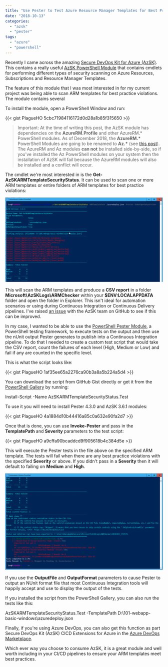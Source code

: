 ```yaml
---
title: "Use Pester to Test Azure Resource Manager Templates for Best Practices"
date: "2018-10-13"
categories:
  - "azsk"
  - "pester"
tags:
  - "azure"
  - "powershell"
---
```


Recently I came across the amazing [Secure DevOps Kit for Azure (AzSK)](https://azure.microsoft.com/en-gb/resources/videos/azure-friday-getting-started-with-the-secure-devops-kit-for-azure-azsk/). This contains a really useful [AzSK PowerShell Module](https://www.powershellgallery.com/packages/AzSK) that contains cmdlets for performing different types of security scanning on Azure Resources, Subscriptions and Resource Manager Templates.

The feature of this module that I was most interested in for my current project was being able to scan ARM templates for best practice violations. The module contains several

To install the module, open a PowerShell Window and run:

{{< gist PlagueHO 5cbc71984116172d0d28a1b85f315650 >}}

> Important: At the time of writing this post, the AzSK module has dependencies on the **AzureRM.Profile** and other AzureRM.\* PowerShell modules. As of December 2018, the **AzureRM.\*** PowerShell Modules are going to be renamed to **Az.\*** (see [this post](https://github.com/Azure/azure-powershell/blob/preview/documentation/announcing-az-module.md)). The AzureRM and Az modules **can not** be installed side-by-side, so if you've installed the Az PowerShell modules on your system then the installation of AzSK will fail because the AzureRM modules will also be installed and a conflict will occur.

The cmdlet we're most interested in is the **Get-AzSKARMTemplateSecurityStatus**. It can be used to scan one or more ARM templates or entire folders of ARM templates for best practice violations:

![ss_azsk_scanning](/images/ss_azsk_scanning.png)

This will scan the ARM templates and produce a **CSV report** in a folder **Microsoft\\AzSKLogs\\ARMChecker** within your **$ENV:LOCALAPPDATA** folder and open the folder in Explorer. This isn't ideal for automation scenarios or using during Continuous Integration or Continuous Delivery pipelines. I've raised [an issue](https://github.com/azsk/DevOpsKit/issues/267) with the AzSK team on GitHub to see if this can be improved.

In my case, I wanted to be able to use the [PowerShell Pester Module](https://github.com/pester/Pester), a PowerShell testing framework, to execute tests on the output and then use the nUnit output Pester generates to publish into a Continuous Integration pipeline. To do that I needed to create a custom test script that would take the CSV report, count the failures of each level (High, Medium or Low) and fail if any are counted in the specific level.

This is what the script looks like:

{{< gist PlagueHO 1af35ee65a2276ca90b3a8a5b224a5d4 >}}

You can download the script from GitHub Gist directly or get it from the [PowerShell Gallery](https://www.powershellgallery.com/packages/AzSKARMTemplateSecurityStatus.Test/1.0.0) by running:

Install-Script -Name AzSKARMTemplateSecurityStatus.Test

To use it you will need to install Pester 4.3.0 and AzSK 3.6.1 modules:

{{< gist PlagueHO 4a1884d10b44416a85c0a632e90fa2d7 >}}

Once that is done, you can use **Invoke-Pester** and pass in the **TemplatePath** and **Severity** parameters to the test script:

{{< gist PlagueHO a9cffa90bcaddcd9f905618b4c384d5e >}}

This will execute the Pester tests in the file above on the specified ARM template. The tests will fail when there are any best practice violations with the specified **Severity** or above. If you didn't pass in a **Severity** then it will default to failing on **Medium** and **High**.

![ss_azsk_invokepester](/images/ss_azsk_invokepester.png)

If you use the **OutputFile** and **OutputFormat** parameters to cause Pester to output an NUnit format file that most Continuous Integration tools will happily accept and use to display the output of the tests.

If you installed the script from the PowerShell Gallery, you can also run the tests like this:

AzSKARMTemplateSecurityStatus.Test -TemplatePath D:\\101-webapp-basic-windows\\azuredeploy.json

Finally, if you're using Azure DevOps, you can also get this function as part Secure DevOps Kit (AzSK) CICD Extensions for Azure in the [Azure DevOps Marketplace](https://marketplace.visualstudio.com/items?itemName=azsdktm.AzSDK-task).

Which ever way you choose to consume AzSK, it is a great module and well worth including in your CI/CD pipelines to ensure your ARM templates meet best practices.

